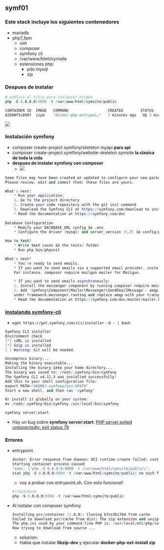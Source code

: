 ## symf01

### Este stack incluye los siguientes contenedores
- mariadb
- php7_fpm
  - vim
  - composer
  - symfony cli
  - /var/www/html/symsite
  - estensiones php:
    - pdo mysql
    - zip

### Despues de instalar
```s
# publica el sitio para cualquier origen
php -S 0.0.0.0:8000 -t /var/www/html/symsite/public

CONTAINER ID  IMAGE   COMMAND                  CREATED        STATUS         PORTS                            NAMES
d2090f5c890f  isym    "docker-php-entrypoi…"   3 minutes ago   Up 3 minutes  9000/tcp, 0.0.0.0:80->8000/tcp   csym
```
![](https://trello-attachments.s3.amazonaws.com/5dc83c983b83fa63f035cf35/1024x417/d585ac679b94c50f94baf7a23db0b7c1/image.png)

### Instalación symfony
- composer create-project symfony/skeleton myapi **para api**
- composer create-project symfony/website-skeleton symsite **la clasica de toda la vida**
- **despues de instalar symfony con composer**
  - ![](https://trello-attachments.s3.amazonaws.com/5dc83c983b83fa63f035cf35/807x585/6294ee0588d7755fd2bec51046787629/image.png)
```s
Some files may have been created or updated to configure your new packages. 
Please review, edit and commit them: these files are yours. 

What's next? 
	* Run your application: 
	1. Go to the project directory 
	2. Create your code repository with the git init command 
	3. Download the Symfony CLI at https://symfony.com/download to install a development web server 
	* Read the documentation at https://symfony.com/doc 
	
Database Configuration 
	* Modify your DATABASE_URL config in .env 
	* Configure the driver (mysql) and server_version (5.7) in config/packages/doctrine.yaml 

How to test? 
	* Write test cases in the tests/ folder 
	* Run php bin/phpunit 

What's next? 
	* You're ready to send emails. 
	* If you want to send emails via a supported email provider, install the corresponding bridge. 
	For instance, composer require mailgun-mailer for Mailgun.

	* If you want to send emails asynchronously: 
	1. Install the messenger component by running composer require messenger; 
	2. Add 'Symfony\Component\Mailer\Messenger\SendEmailMessage': amqp to the config/packages/messenger.yaml file 
	under framework.messenger.routing and replace amqp with your transport name of choice. 
	* Read the documentation at https://symfony.com/doc/master/mailer.html
```
### [**instalando symfony-cli**](https://symfony.com/download)
- `wget https://get.symfony.com/cli/installer -O - | bash`
```s
Symfony CLI installer
Environment check
[*] cURL is installed
[*] Gzip is installed
[ ] Warning: Git will be needed.

Uncompress binary...
Making the binary executable...
Installing the binary into your home directory...
The binary was saved to: /root/.symfony/bin/symfony
The Symfony CLI v4.11.3 was installed successfully!
Add this to your shell configuration file:
export PATH="$HOME/.symfony/bin:$PATH"
Start a new shell, and then run 'symfony'

Or install it globally on your system:                
mv /root/.symfony/bin/symfony /usr/local/bin/symfony

symfony server:start
```
- Hay un bug sobre **symfony server:start**: [PHP server exited unexpectedly: exit status 78](https://github.com/symfony/cli/issues/183)

### Errores
- entrypoint
  ```s
  docker: Error response from daemon: OCI runtime create failed: container_linux.go:346: 
  starting container process caused 
  "exec: \"php -S 0.0.0.0:8000 -t /var/www/html/symsite/public\": 
  stat php -S 0.0.0.0:8000 -t /var/www/html/symsite/public: no such file or directory": unknown.  
  ```
  - voy a probar con entrypoint.sh. Con esto funciona!!
  ```s
  #!/bin/bash
  php -S 0.0.0.0:8000 -t /var/www/html/symsite/public
  ```
- Al instalar con composer symfony
  ```s
  Installing psr/container (1.0.0): Cloning b7ce3b1764 from cache 
  Failed to download psr/cache from dist: The zip extension and unzip command are both missing, skipping.
  The php.ini used by your command-line PHP is: /usr/local/etc/php/conf.d/docker-php-ext-sodium.ini
  Now trying to download from source ...
  ```
  - solucion:
  - Habia que instalar **libzip-dev** y ejecutar **docker-php-ext-install zip**
